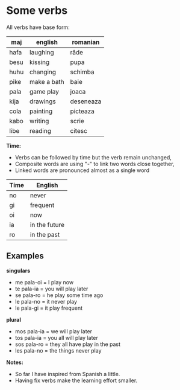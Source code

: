 # Some verbs

All verbs have base form:

maj  | english       | romanian
-----|---------------|-----------------
hafa | laughing      | râde
besu | kissing       | pupa
huhu | changing      | schimba
pike | make a bath   | baie
pala | game play     | joaca
kija | drawings      | deseneaza
cola | painting      | picteaza
kabo | writing       | scrie
libe | reading       | citesc  

**Time:**

* Verbs can be followed by time but the verb remain unchanged,
* Composite words are using "-" to link two words close together,
* Linked words are pronounced almost as a single word

Time    | English
--------|--------------------------------
no      | never 
gi      | frequent
oi      | now
ia      | in the future
ro      | in the past

## Examples

**singulars**

* me pala-oi = I play now
* te pala-ia = you will play later
* se pala-ro = he play some time ago
* le pala-no = it never play
* le pala-gi = it play frequent

**plural**
* mos pala-ia = we will play later
* tos pala-ia = you all will play later
* sos pala-ro = they all have play in the past 
* les pala-no = the things never play

**Notes:** 

* So far I have inspired from Spanish a little.
* Having fix verbs make the learning effort smaller.


